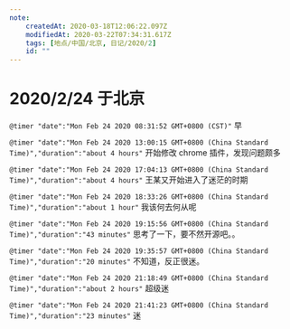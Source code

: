 ```yaml
---
note:
    createdAt: 2020-03-18T12:06:22.097Z
    modifiedAt: 2020-03-22T07:34:31.617Z
    tags: [地点/中国/北京, 日记/2020/2]
    id: ""
---
```

# 2020/2/24 于北京

`@timer "date":"Mon Feb 24 2020 08:31:52 GMT+0800 (CST)"`
早

`@timer "date":"Mon Feb 24 2020 13:00:15 GMT+0800 (China Standard Time)","duration":"about 4 hours"`
开始修改 chrome 插件，发现问题颇多

`@timer "date":"Mon Feb 24 2020 17:04:13 GMT+0800 (China Standard Time)","duration":"about 4 hours"`
王某又开始进入了迷茫的时期

`@timer "date":"Mon Feb 24 2020 18:33:26 GMT+0800 (China Standard Time)","duration":"about 1 hour"`
我该何去何从呢

`@timer "date":"Mon Feb 24 2020 19:15:56 GMT+0800 (China Standard Time)","duration":"43 minutes"`
思考了一下，要不然开源吧。。

`@timer "date":"Mon Feb 24 2020 19:35:57 GMT+0800 (China Standard Time)","duration":"20 minutes"`
不知道，反正很迷。

`@timer "date":"Mon Feb 24 2020 21:18:49 GMT+0800 (China Standard Time)","duration":"about 2 hours"`
超级迷

`@timer "date":"Mon Feb 24 2020 21:41:23 GMT+0800 (China Standard Time)","duration":"23 minutes"`
迷
